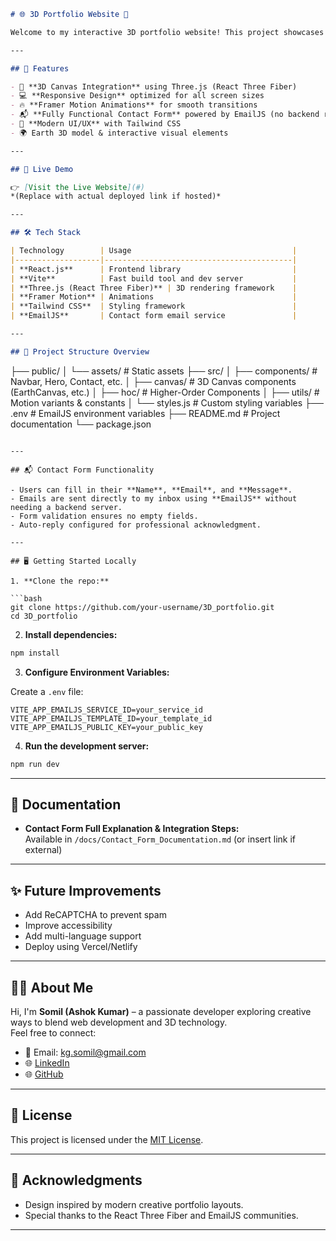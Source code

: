 
```markdown
# 🌐 3D Portfolio Website 🚀

Welcome to my interactive 3D portfolio website! This project showcases my skills in web development, 3D rendering, animations, and responsive design, all bundled together to provide an engaging and visually appealing personal portfolio.

---

## 📌 Features

- 🎨 **3D Canvas Integration** using Three.js (React Three Fiber)
- 💻 **Responsive Design** optimized for all screen sizes
- 🔥 **Framer Motion Animations** for smooth transitions
- 📬 **Fully Functional Contact Form** powered by EmailJS (no backend required)
- 🌟 **Modern UI/UX** with Tailwind CSS
- 🌍 Earth 3D model & interactive visual elements

---

## 🚀 Live Demo

👉 [Visit the Live Website](#)  
*(Replace with actual deployed link if hosted)*

---

## 🛠️ Tech Stack

| Technology        | Usage                                    |
|-------------------|------------------------------------------|
| **React.js**      | Frontend library                         |
| **Vite**          | Fast build tool and dev server           |
| **Three.js (React Three Fiber)** | 3D rendering framework    |
| **Framer Motion** | Animations                               |
| **Tailwind CSS**  | Styling framework                        |
| **EmailJS**       | Contact form email service               |

---

## 📂 Project Structure Overview

```
├── public/
│   └── assets/               # Static assets
├── src/
│   ├── components/           # Navbar, Hero, Contact, etc.
│   ├── canvas/               # 3D Canvas components (EarthCanvas, etc.)
│   ├── hoc/                  # Higher-Order Components
│   ├── utils/                # Motion variants & constants
│   └── styles.js             # Custom styling variables
├── .env                      # EmailJS environment variables
├── README.md                 # Project documentation
└── package.json
```

---

## 📬 Contact Form Functionality

- Users can fill in their **Name**, **Email**, and **Message**.
- Emails are sent directly to my inbox using **EmailJS** without needing a backend server.
- Form validation ensures no empty fields.
- Auto-reply configured for professional acknowledgment.

---

## 🖥️ Getting Started Locally

1. **Clone the repo:**

```bash
git clone https://github.com/your-username/3D_portfolio.git
cd 3D_portfolio
```

2. **Install dependencies:**

```bash
npm install
```

3. **Configure Environment Variables:**

Create a `.env` file:

```
VITE_APP_EMAILJS_SERVICE_ID=your_service_id
VITE_APP_EMAILJS_TEMPLATE_ID=your_template_id
VITE_APP_EMAILJS_PUBLIC_KEY=your_public_key
```

4. **Run the development server:**

```bash
npm run dev
```

---

## 📄 Documentation

- **Contact Form Full Explanation & Integration Steps:**  
  Available in `/docs/Contact_Form_Documentation.md` (or insert link if external)

---

## ✨ Future Improvements

- Add ReCAPTCHA to prevent spam
- Improve accessibility
- Add multi-language support
- Deploy using Vercel/Netlify

---

## 👨‍💻 About Me

Hi, I'm **Somil (Ashok Kumar)** – a passionate developer exploring creative ways to blend web development and 3D technology.  
Feel free to connect:

- 📧 Email: kg.somil@gmail.com
- 🌐 [LinkedIn](#)
- 🌐 [GitHub](#)

---

## 📃 License

This project is licensed under the [MIT License](LICENSE).

---

## 📢 Acknowledgments

- Design inspired by modern creative portfolio layouts.
- Special thanks to the React Three Fiber and EmailJS communities.

---
